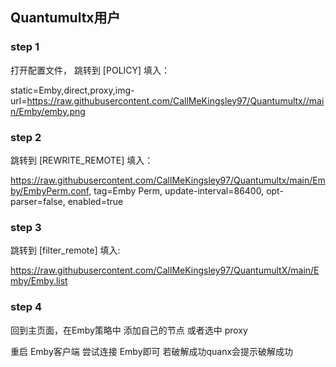 ## Quantumultx用户

  ### step 1 
  打开配置文件， 跳转到 [POLICY] 填入： 
  
  static=Emby,direct,proxy,img-url=https://raw.githubusercontent.com/CallMeKingsley97/Quantumultx//main/Emby/emby.png
  
  ### step 2
  跳转到 [REWRITE_REMOTE] 填入：
  
  https://raw.githubusercontent.com/CallMeKingsley97/Quantumultx/main/Emby/EmbyPerm.conf, tag=Emby Perm, update-interval=86400, opt-parser=false, enabled=true
  
  
  ### step 3
  跳转到 [filter_remote] 填入:
  
  https://raw.githubusercontent.com/CallMeKingsley97/QuantumultX/main/Emby/Emby.list
  
  
  ### step 4
  回到主页面，在Emby策略中 添加自己的节点   或者选中  proxy
  
  重启 Emby客户端    尝试连接 Emby即可    若破解成功quanx会提示破解成功
  
  
  
  

